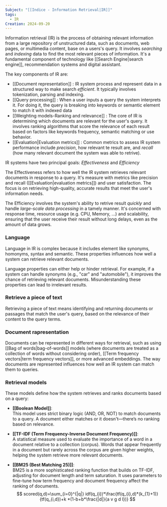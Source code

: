 ```yaml
---
Subject: "[[Indice - Information Retrieval|IR]]"
tags:
  - IR
Creation: 2024-09-20
---
```

Information retrieval (IR) is the process of obtaining relevant information from a large repository of unstructured data, such as documents, web pages, or multimedia content, base on a users's query.
It involves *searching* and *indexing* data to find the most relevant pieces of information. 
It's a fundamental component of technology like [[Search Engine|search engine]], recommendation systems and digital assistant.


The key components of IR are:
- [[Document representation]] : IR system process and represent data in a structured way to make search *efficient*. It typically involves tokenization, parsing and indexing.
- [[Query processing]] : When a user inputs a query the system interprets it. For doing it, the query is breaking into keywords or semantic element to match it with indexed data
- [[Weighting models-Ranking and relevance]] : The core of IR is determining which documents are relevant for the user's query. It involves ranking algorithms that score the relevance of each result based on factors like keywords frequency, semantic matching or use behavior.
- [[Evaluation|Evaluation metrics]] : Common metrics to assess IR system performance include *precision*, how relevant te result are, and *recall* (how many relevant document the system was able to retrive).


IR systems have two principal goals: *Effectiveness* and *Efficiency*

The Effectiveness refers to how well the IR system retrieves relevant documents in response to a query. It's measure with metrics like precision and recall ([[Evaluation|evaluation metrics]]) and user satisfaction.
The focus is on retrieving high-quality, accurate results that meet the user's information needs.


The Efficiency involves the system's ability to retrive result *quickly* and handle *large-scale data processing* in a tamely manner. It's concerned with response time, resource usage (e.g. CPU, Memory, ...) and scalability, ensuring that the user receive their result without long delays, even as the amount of data grows.


### Language
Language in IR is complex because it includes element like synonyms, homonyms, syntax and semantic. These properties influences how well a system can retrieve relevant documents.

Language properties can either help or hinder retrieval. For example, if a system can handle synonyms (e.g., "car" and "automobile"), it improves the chance of retrieving relevant documents. Misunderstanding these properties can lead to irrelevant results.

### Retrieve a piece of text
Retrieving a piece of text means identifying and returning documents or passages that match the user's query, based on the relevance of their content to the query terms.

### Document rapresentation
Documents can be represented in different ways for retrieval, such as using [[Bag of words|bag-of-words]] models (where documents are treated as a collection of words without considering order), [[Term frequency vectors|term frequency vectors]], or more advanced embeddings. 
The way documents are represented influences how well an IR system can match them to queries.

### Retrieval models

These models define how the system retrieves and ranks documents based on a query:

- **[[Boolean Model]]**:  
    This model uses strict binary logic (AND, OR, NOT) to match documents to a query. A document either matches or it doesn't—there’s no ranking based on relevance.
    
- **[[TF-IDF (Term Frequency-Inverse Document Frequency)]]**:  
    A statistical measure used to evaluate the importance of a word in a document relative to a collection (corpus). Words that appear frequently in a document but rarely across the corpus are given higher weights, helping the system retrieve more relevant documents.
    
- **[[BM25 (Best Matching 25)]]**:  
    BM25 is a more sophisticated ranking function that builds on TF-IDF, adjusting for document length and term saturation. It uses parameters to fine-tune how term frequency and document frequency affect the ranking of documents.
$$
	scored(q,d)=\sum_{i=0}^{|q|} idf(q_{i})*\frac{tf(q_{i},d)*(k_{1}+1)}{tf(q_{i,d})+k
	*(1-b+b*\frac{|d|}{a v g d l})}
$$
